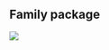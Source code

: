 ## Family package
![](https://www.plantuml.com/plantuml/png/TPBFJiCm3CRlVGfhHwHDSDrftM1I3rGJFN4qgLcjvK-L9aA0zkuqMTGrshWqpVV5FzjnDeD3wxoIHO_YX4U2FIgMtxy5W90u36aFGG3OinrSuwr6HR26nbdMn-Wq98nkxrel2bdEbFF4Fg0bxHAxlWbCj4mxT4PJxTK7sJLSre24YRdhMBR_8jy9xQXKsj6HR9JUg2V7ZesU6HboY_fK2c7yL6lpnPzkM-roUBKjQxZRQEcTiVo3hcEZ8oBLdiK_ewDr_CRWyJC1NYcSRZhkWvncidXQhUe5cEKo_QOBlPvu2DQenqif8FaN-J54p7kRmW8nD-QxCTSY4CAQDtQJTrusp3OnGIcm9SLYPxmTg3WNqnFCdUjJpFKqYagpOvHXiDdu0d13klLA_W40)
